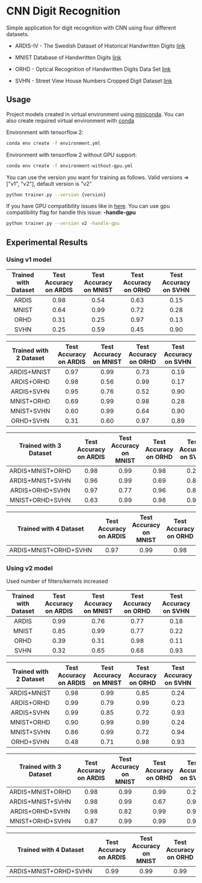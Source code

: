# CNN Digit Recognition

Simple application for digit recognition with CNN using four different datasets.

 * ARDIS-IV - The Swedish Dataset of Historical Handwritten Digits [link](https://ardisdataset.github.io/ARDIS/)

 * MNIST Database of Handwritten Digits [link](https://keras.io/datasets/)

 * ORHD - Optical Recognition of Handwritten Digits Data Set [link](https://archive.ics.uci.edu/ml/datasets/Optical+Recognition+of+Handwritten+Digits)

 * SVHN - Street View House Numbers Cropped Digit Dataset [link](http://www.iapr-tc11.org/mediawiki/index.php?title=The_Street_View_House_Numbers_%28SVHN%29_Dataset)

## Usage

Project models created in virtual environment using [miniconda](https://docs.conda.io/en/latest/miniconda.html).
You can also create required virtual environment with [conda](https://docs.conda.io/projects/conda/en/latest/user-guide/tasks/manage-environments.html#creating-an-environment-from-an-environment-yml-file)

Environment with tensorflow 2:

```sh
conda env create -f environment.yml
```

Environment with tensorflow 2 without GPU support:

```sh
conda env create -f environment-without-gpu.yml
```

You can use the version you want for training as follows. Valid versions => ["v1", "v2"], default version is "v2"

```sh
python trainer.py --version {version}
```

If you have GPU compatibility issues like in [here](https://github.com/tensorflow/tensorflow/issues/24828).
You can use gpu compatibility flag for handle this issue: **-handle-gpu**

```sh
python trainer.py --version v2 -handle-gpu
```

## Experimental Results

### Using v1 model

| Trained with Dataset    | Test Accuracy on ARDIS | Test Accuracy on MNIST | Test Accuracy on ORHD | Test Accuracy on SVHN |
| :---------------------: | :--------------------: | :--------------------: | :-------------------: | :-------------------: |
| ARDIS                   | 0.98                   | 0.54                   | 0.63                  | 0.15                  |
| MNIST                   | 0.64                   | 0.99                   | 0.72                  | 0.28                  |
| ORHD                    | 0.31                   | 0.25                   | 0.97                  | 0.13                  |
| SVHN                    | 0.25                   | 0.59                   | 0.45                  | 0.90                  |

| Trained with 2 Dataset  | Test Accuracy on ARDIS | Test Accuracy on MNIST | Test Accuracy on ORHD | Test Accuracy on SVHN |
| :---------------------: | :--------------------: | :--------------------: | :-------------------: | :-------------------: |
| ARDIS+MNIST             | 0.97                   | 0.99                   | 0.73                  | 0.19                  |
| ARDIS+ORHD              | 0.98                   | 0.56                   | 0.99                  | 0.17                  |
| ARDIS+SVHN              | 0.95                   | 0.76                   | 0.52                  | 0.90                  |
| MNIST+ORHD              | 0.69                   | 0.99                   | 0.98                  | 0.28                  |
| MNIST+SVHN              | 0.60                   | 0.99                   | 0.64                  | 0.90                  |
| ORHD+SVHN               | 0.31                   | 0.60                   | 0.97                  | 0.89                  |

| Trained with 3 Dataset  | Test Accuracy on ARDIS | Test Accuracy on MNIST | Test Accuracy on ORHD | Test Accuracy on SVHN |
| :---------------------: | :--------------------: | :--------------------: | :-------------------: | :-------------------: |
| ARDIS+MNIST+ORHD        | 0.98                   | 0.99                   | 0.98                  | 0.22                  |
| ARDIS+MNIST+SVHN        | 0.96                   | 0.99                   | 0.69                  | 0.88                  |
| ARDIS+ORHD+SVHN         | 0.97                   | 0.77                   | 0.96                  | 0.86                  |
| MNIST+ORHD+SVHN         | 0.63                   | 0.99                   | 0.98                  | 0.90                  |

| Trained with 4 Dataset  | Test Accuracy on ARDIS | Test Accuracy on MNIST | Test Accuracy on ORHD | Test Accuracy on SVHN |
| :---------------------: | :--------------------: | :--------------------: | :-------------------: | :-------------------: |
| ARDIS+MNIST+ORHD+SVHN   | 0.97                   | 0.99                   | 0.98                  | 0.90                  |

### Using v2 model

Used number of filters/kernels increased

| Trained with Dataset    | Test Accuracy on ARDIS | Test Accuracy on MNIST | Test Accuracy on ORHD | Test Accuracy on SVHN |
| :---------------------: | :--------------------: | :--------------------: | :-------------------: | :-------------------: |
| ARDIS                   | 0.99                   | 0.76                   | 0.77                  | 0.18                  |
| MNIST                   | 0.85                   | 0.99                   | 0.77                  | 0.22                  |
| ORHD                    | 0.39                   | 0.31                   | 0.98                  | 0.11                  |
| SVHN                    | 0.32                   | 0.65                   | 0.68                  | 0.93                  |

| Trained with 2 Dataset  | Test Accuracy on ARDIS | Test Accuracy on MNIST | Test Accuracy on ORHD | Test Accuracy on SVHN |
| :---------------------: | :--------------------: | :--------------------: | :-------------------: | :-------------------: |
| ARDIS+MNIST             | 0.98                   | 0.99                   | 0.85                  | 0.24                  |
| ARDIS+ORHD              | 0.99                   | 0.79                   | 0.99                  | 0.23                  |
| ARDIS+SVHN              | 0.99                   | 0.85                   | 0.72                  | 0.93                  |
| MNIST+ORHD              | 0.90                   | 0.99                   | 0.99                  | 0.24                  |
| MNIST+SVHN              | 0.86                   | 0.99                   | 0.72                  | 0.94                  |
| ORHD+SVHN               | 0.48                   | 0.71                   | 0.98                  | 0.93                  |

| Trained with 3 Dataset  | Test Accuracy on ARDIS | Test Accuracy on MNIST | Test Accuracy on ORHD | Test Accuracy on SVHN |
| :---------------------: | :--------------------: | :--------------------: | :-------------------: | :-------------------: |
| ARDIS+MNIST+ORHD        | 0.98                   | 0.99                   | 0.99                  | 0.24                  |
| ARDIS+MNIST+SVHN        | 0.98                   | 0.99                   | 0.67                  | 0.93                  |
| ARDIS+ORHD+SVHN         | 0.98                   | 0.82                   | 0.99                  | 0.90                  |
| MNIST+ORHD+SVHN         | 0.87                   | 0.99                   | 0.99                  | 0.93                  |

| Trained with 4 Dataset  | Test Accuracy on ARDIS | Test Accuracy on MNIST | Test Accuracy on ORHD | Test Accuracy on SVHN |
| :---------------------: | :--------------------: | :--------------------: | :-------------------: | :-------------------: |
| ARDIS+MNIST+ORHD+SVHN   | 0.99                   | 0.99                   | 0.99                  | 0.94                  |
